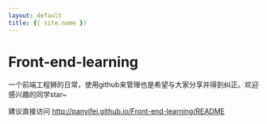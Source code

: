 ```yaml
---
layout: default
title: {{ site.name }}
---
```


# Front-end-learning
一个前端工程狮的日常，使用github来管理也是希望与大家分享并得到纠正。欢迎感兴趣的同学star~

建议直接访问 http://panyifei.github.io/Front-end-learning/README

